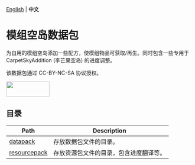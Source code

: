 [English](../README.md) | **中文**

# 模组空岛数据包

为自用的模组空岛添加一些配方，使模组物品可获取/再生。同时包含一些专用于 CarpetSkyAddition (李芒果空岛) 的进度调整。

该数据包通过 CC-BY-NC-SA 协议授权。

<a href="https://creativecommons.org/licenses/by-nc-sa/4.0/deed.zh-hans"><img decoding="async" loading="lazy" src="https://mirrors.creativecommons.org/presskit/buttons/88x31/png/by-nc-sa.png" width="117" height="41"></a>

## 目录

| Path                            | Description         |
|---------------------------------|---------------------|
| [datapack](../datapack)         | 存放数据包文件的目录。         |
| [resourcepack](../resourcepack) | 存放资源包文件的目录，包含进度翻译等。 |
